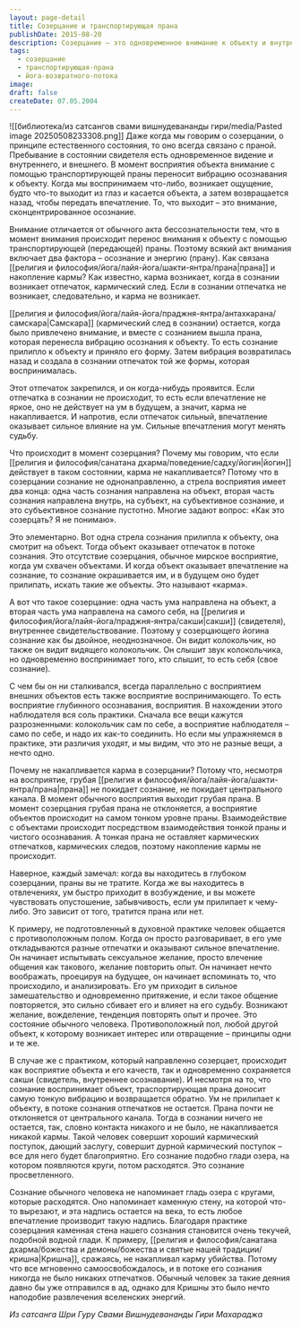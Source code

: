```yaml
---
layout: page-detail
title: Созерцание и транспортирующая прана
publishDate: 2015-08-20
description: Созерцание — это одновременное внимание к объекту и внутреннему свидетелю, при котором прана не уходит из центрального канала, а впечатления не оставляют кармических следов. Такая практика делает сознание текучим и свободным от кармы, в отличие от обычного восприятия, где прана расходуется, а ум прилипает к объектам, формируя отпечатки и новую карму.
tags:
  - созерцание
  - транспортирующая-прана
  - йога-возвратного-потока
image: 
draft: false
createDate: 07.05.2004
---
```

![[библиотека/из сатсангов свами вишнудевананды гири/media/Pasted image 20250508233308.png]]
Даже когда мы говорим о созерцании, о принципе естественного состояния, то оно всегда связано с праной. Пребывание в состоянии свидетеля есть одновременное видение и внутреннего, и внешнего. В момент восприятия объекта внимание с помощью транспортирующей праны переносит вибрацию осознавания к объекту. Когда мы воспринимаем что-либо, возникает ощущение, будто что-то выходит из глаз и касается объекта, а затем возвращается назад, чтобы передать впечатление. То, что выходит – это внимание, сконцентрированное осознание.

Внимание отличается от обычного акта бессознательности тем, что в момент внимания происходит перенос внимания к объекту с помощью транспортирующей (передающей) праны. Поэтому всякий акт внимания включает два фактора – осознание и энергию (прану). Как связана [[религия и философия/йога/лайя-йога/шакти-янтра/прана|прана]] и накопление кармы? Как известно, карма возникает, когда в сознании возникает отпечаток, кармический след. Если в сознании отпечатка не возникает, следовательно, и карма не возникает.

[[религия и философия/йога/лайя-йога/праджня-янтра/антахкарана/самскара|Самскара]] (кармический след в сознании) остается, когда было привлечено внимание, и вместе с сознанием вышла прана, которая перенесла вибрацию осознания к объекту. То есть сознание прилипло к объекту и приняло его форму. Затем вибрация возвратилась назад и создала в сознании отпечаток той же формы, которая воспринималась. 

Этот отпечаток закрепился, и он когда-нибудь проявится. Если отпечатка в сознании не происходит, то есть если впечатление не яркое, оно не действует на ум в будущем, а значит, карма не накапливается. И напротив, если отпечаток сильный, впечатление оказывает сильное влияние на ум. Сильные впечатления могут менять судьбу.

Что происходит в момент созерцания? Почему мы говорим, что если [[религия и философия/санатана дхарма/поведение/садху/йогин|йогин]] действует в таком состоянии, карма не накапливается? Потому что в созерцании сознание не однонаправленно, а стрела восприятия имеет два конца: одна часть сознания направлена на объект, вторая часть сознания направлена внутрь, на субъект, на субъективное сознание, и это субъективное сознание пустотно. Многие задают вопрос: «Как это созерцать? Я не понимаю». 

Это элементарно. Вот одна стрела сознания прилипла к объекту, она смотрит на объект. Тогда объект оказывает отпечаток в потоке сознания. Это отсутствие созерцания, обычное мирское восприятие, когда ум схвачен объектами. И когда объект оказывает впечатление на сознание, то сознание окрашивается им, и в будущем оно будет прилипать, искать такие же объекты. Это называют «карма».

А вот что такое созерцание: одна часть ума направлена на объект, а вторая часть ума направлена на самого себя, на [[религия и философия/йога/лайя-йога/праджня-янтра/сакши|сакши]] (свидетеля), внутреннее свидетельствование. Поэтому у созерцающего йогина сознание как бы двойное, неоднозначное. Он видит колокольчик, но также он видит видящего колокольчик. Он слышит звук колокольчика, но одновременно воспринимает того, кто слышит, то есть себя (свое сознание).

С чем бы он ни сталкивался, всегда параллельно с восприятием внешних объектов есть также восприятие воспринимающего. То есть восприятие глубинного осознавания, восприятия. В нахождении этого наблюдателя вся соль практики. Сначала все вещи кажутся разрозненными: колокольчик сам по себе, а восприятие наблюдателя – само по себе, и надо их как-то соединить. Но если мы упражняемся в практике, эти различия уходят, и мы видим, что это не разные вещи, а нечто одно.

Почему не накапливается карма в созерцании? Потому что, несмотря на восприятие, грубая [[религия и философия/йога/лайя-йога/шакти-янтра/прана|прана]] не покидает сознание, не покидает центрального канала. В момент обычного восприятия выходит грубая прана. В момент созерцания грубая прана не отклоняется, а восприятие объектов происходит на самом тонком уровне праны. Взаимодействие с объектами происходит посредством взаимодействия тонкой праны и чистого осознавания. А тонкая прана не оставляет кармических отпечатков, кармических следов, поэтому накопление кармы не происходит. 

Наверное, каждый замечал: когда вы находитесь в глубоком созерцании, праны вы не тратите. Когда же вы находитесь в отвлечениях, ум быстро приходит в возбуждение, и вы можете чувствовать опустошение, забывчивость, если ум прилипает к чему-либо. Это зависит от того, тратится прана или нет.

К примеру, не подготовленный в духовной практике человек общается с противоположным полом. Когда он просто разговаривает, в его уме откладываются разные отпечатки и оказывают сильное впечатление. Он начинает испытывать сексуальное желание, просто влечение общения как такового, желание повторить опыт. Он начинает нечто воображать, проецируя на будущее, он начинает вспоминать то, что происходило, и анализировать. Его ум приходит в сильное замешательство и одновременно притяжение, и если такое общение повторяется, это сильно сбивает его и влияет на его судьбу. Возникают желание, вожделение, тенденция повторять опыт и прочее. Это состояние обычного человека. Противоположный пол, любой другой объект, к которому возникает интерес или отвращение – принципы одни и те же.

В случае же с практиком, который направленно созерцает, происходит как восприятие объекта и его качеств, так и одновременно сохраняется сакши (свидетель, внутреннее осознавание). И несмотря на то, что сознание воспринимает объект, траспортирующая прана доносит самую тонкую вибрацию и возвращается обратно. Ум не прилипает к объекту, в потоке сознания отпечатков не остается. Прана почти не отклоняется от центрального канала. Тогда в сознании ничего не остается, так, словно контакта никакого и не было, не накапливается никакой кармы. Такой человек совершит хороший кармический поступок, дающий заслугу, совершит дурной кармический поступок – все для него будет благоприятно. Его сознание подобно глади озера, на котором появляются круги, потом расходятся. Это сознание просветленного.

Сознание обычного человека не напоминает гладь озера с кругами, которые расходятся. Оно напоминает каменную стену, на которой что-то вырезают, и эта надпись остается на века, то есть любое впечатление производит такую надпись. Благодаря практике созерцания каменная стена нашего сознания становится очень текучей, подобной водной глади. К примеру, [[религия и философия/санатана дхарма/божества и демоны/божества и святые нашей традиции/кришна|Кришна]], сражаясь, не накапливал карму убийства. Потому что все мгновенно самоосвобождалось, и в потоке его сознания никогда не было никаких отпечатков. Обычный человек за такие деяния давно бы уже отправился в ад, однако для Кришны это было нечто наподобие развлечения вселенских энергий.

*Из сатсанга Шри Гуру Свами Вишнудевананды Гири Махараджа*

